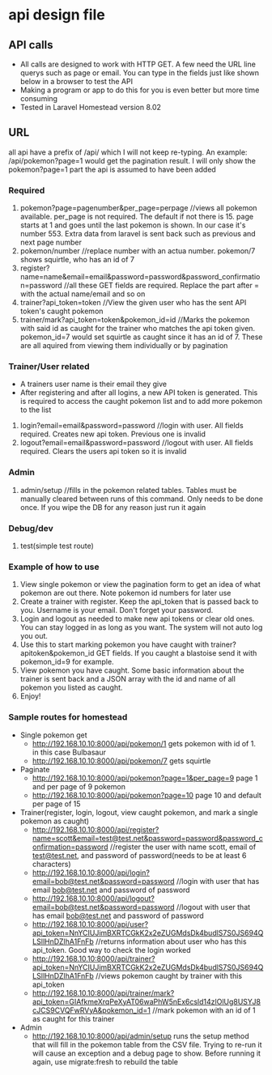 # api design file

## API calls
- All calls are designed to work with HTTP GET. A few need the URL line querys such as page or email. You can type in the fields just like shown below in a browser to test the API
- Making a program or app to do this for you is even better but more time consuming
- Tested in Laravel Homestead version 8.02

## URL
all api have a prefix of /api/ which I will not keep re-typing. An example: /api/pokemon?page=1 would get the pagination result. I will only show the pokemon?page=1 part the api is assumed to have been added

### Required
1. pokemon?page=pagenumber&per_page=perpage //views all pokemon available. per_page is not required. The default if not there is 15. page starts at 1 and goes until the last pokemon is shown. In our case it's number 553. Extra data from laravel is sent back such as previous and next page number
2. pokemon/number //replace number with an actua number. pokemon/7 shows squirtle, who has an id of 7
3. register?name=name&email=email&password=password&password_confirmation=password //all these GET fields are required. Replace the part after = with the actual name/email and so on
4. trainer?api_token=token //View the given user who has the sent API token's caught pokemon
5. trainer/mark?api_token=token&pokemon_id=id //Marks the pokemon with said id as caught for the trainer who matches the api token given. pokemon_id=7 would set squirtle as caught since it has an id of 7. These are all aquired from viewing them individually or by pagination

### Trainer/User related
* A trainers user name is their email they give
* After registering and after all logins, a new API token is generated. This is required to access the caught pokemon list and to add more pokemon to the list
1. login?email=email&password=password //login with user. All fields required. Creates new api token. Previous one is invalid
2. logout?email=email&password=password //logout with user. All fields required. Clears the users api token so it is invalid

### Admin
1. admin/setup //fills in the pokemon related tables. Tables must be manually cleared between runs of this command. Only needs to be done once. If you wipe the DB for any reason just run it again

### Debug/dev
1. test(simple test route)

### Example of how to use
1. View single pokemon or view the pagination form to get an idea of what pokemon are out there. Note pokemon id numbers for later use
2. Create a trainer with register. Keep the api_token that is passed back to you. Username is your email. Don't forget your password.
3. Login and logout as needed to make new api tokens or clear old ones. You can stay logged in as long as you want. The system will not auto log you out.
4. Use this to start marking pokemon you have caught with trainer?apitoken&pokemon_id GET fields. If you caught a blastoise send it with pokemon_id=9 for example.
5. View pokemon you have caught. Some basic information about the trainer is sent back and a JSON array with the id and name of all pokemon you listed as caught.
6. Enjoy!

### Sample routes for homestead
* Single pokemon get
   * http://192.168.10.10:8000/api/pokemon/1  gets pokemon with id of 1. in this case Bulbasaur
   * http://192.168.10.10:8000/api/pokemon/7  gets squirtle
* Paginate
   * http://192.168.10.10:8000/api/pokemon?page=1&per_page=9 page 1 and per page of 9 pokemon
   * http://192.168.10.10:8000/api/pokemon?page=10 page 10 and default per page of 15
* Trainer(register, login, logout, view caught pokemon, and mark a single pokemon as caught)
   * http://192.168.10.10:8000/api/register?name=scott&email=test@test.net&password=password&password_confirmation=password //register the user with name scott, email of test@test.net, and password of password(needs to be at least 6 characters)
   * http://192.168.10.10:8000/api/login?email=bob@test.net&password=password //login with user that has email bob@test.net and password of password
   * http://192.168.10.10:8000/api/logout?email=bob@test.net&password=password //logout with user that has email bob@test.net and password of password
   * http://192.168.10.10:8000/api/user?api_token=NnYCIUJimBXRTCGkK2x2eZUGMdsDk4budlS7S0JS694QLSllHnDZlhA1FnFb //returns information about user who has this api_token. Good way to check the login worked
   * http://192.168.10.10:8000/api/trainer?api_token=NnYCIUJimBXRTCGkK2x2eZUGMdsDk4budlS7S0JS694QLSllHnDZlhA1FnFb //views pokemon caught by trainer with this api_token
   * http://192.168.10.10:8000/api/trainer/mark?api_token=GIAfkmeXrqPeXyAT06waPhW5nEx6csld14zlOlUg8USYJ8cJCS9CVQFwRVyA&pokemon_id=1 //mark pokemon with an id of 1 as caught for this trainer
* Admin
   * http://192.168.10.10:8000/api/admin/setup  runs the setup method that will fill in the pokemon table from the CSV file. Trying to re-run it will cause an exception and a debug page to show. Before running it again, use migrate:fresh to rebuild the table
